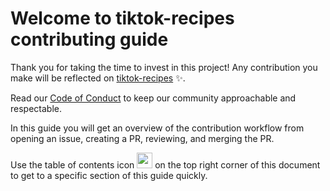 # Welcome to tiktok-recipes contributing guide <!-- omit in toc -->

Thank you for taking the time to invest in this project! Any contribution you make will be reflected on [tiktok-recipes](https://github.com/meddlin/tiktok-recipes) :sparkles:. 

Read our [Code of Conduct](./CODE_OF_CONDUCT.md) to keep our community approachable and respectable.

In this guide you will get an overview of the contribution workflow from opening an issue, creating a PR, reviewing, and merging the PR.

Use the table of contents icon <img src="./assets/images/table-of-contents.png" width="25" height="25" /> on the top right corner of this document to get to a specific section of this guide quickly.

